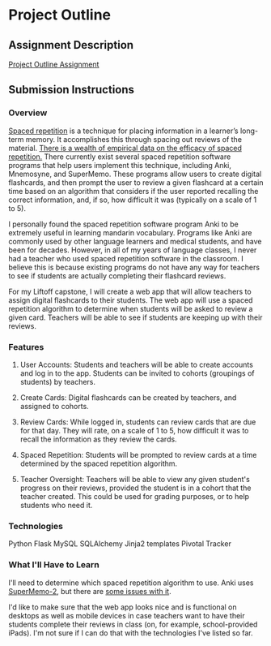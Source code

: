 # Project Outline

## Assignment Description
[Project Outline Assignment](https://education.launchcode.org/liftoff/assignments/project-outline/)

## Submission Instructions

### Overview

[Spaced repetition](https://en.wikipedia.org/wiki/Spaced_repetition) is a technique for placing information in a learner’s long-term memory. It accomplishes this through spacing out reviews of the material. [There is a wealth of empirical data on the efficacy of spaced repetition.](https://www.gwern.net/Spaced-repetition#literature-review) There currently exist several spaced repetition software programs that help users implement this technique, including Anki, Mnemosyne, and SuperMemo. These programs allow users to create digital flashcards, and then prompt the user to review a given flashcard at a certain time based on an algorithm that considers if the user reported recalling the correct information, and, if so, how difficult it was (typically on a scale of 1 to 5).

I personally found the spaced repetition software program Anki to be extremely useful in learning mandarin vocabulary. Programs like Anki are commonly used by other language learners and medical students, and have been for decades. However, in all of my years of language classes, I never had a teacher who used spaced repetition software in the classroom. I believe this is because existing programs do not have any way for teachers to see if students are actually completing their flashcard reviews.

For my Liftoff capstone, I will create a web app that will allow teachers to assign digital flashcards to their students. The web app will use a spaced repetition algorithm to determine when students will be asked to review a given card. Teachers will be able to see if students are keeping up with their reviews.


### Features

1. User Accounts: Students and teachers will be able to create accounts and log in to the app. Students can be invited to cohorts (groupings of students) by teachers.

2. Create Cards: Digital flashcards can be created by teachers, and assigned to cohorts.

3. Review Cards: While logged in, students can review cards that are due for that day. They will rate, on a scale of 1 to 5, how difficult it was to recall the information as they review the cards.

4. Spaced Repetition: Students will be prompted to review cards at a time determined by the spaced repetition algorithm.

5. Teacher Oversight: Teachers will be able to view any given student's progress on their reviews, provided the student is in a cohort that the teacher created. This could be used for grading purposes, or to help students who need it.

### Technologies

Python
Flask
MySQL
SQLAlchemy
Jinja2 templates
Pivotal Tracker

### What I'll Have to Learn

I'll need to determine which spaced repetition algorithm to use. Anki uses [SuperMemo-2](https://www.supermemo.com/english/ol/sm2.htm), but there are [some issues with it](http://www.blueraja.com/blog/477/a-better-spaced-repetition-learning-algorithm-sm2).

I'd like to make sure that the web app looks nice and is functional on desktops as well as mobile devices in case teachers want to have their students complete their reviews in class (on, for example, school-provided iPads). I'm not sure if I can do that with the technologies I've listed so far.